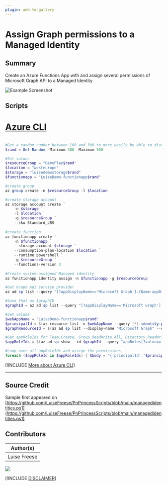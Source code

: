 ```yaml
---
plugin: add-to-gallery
---
```


# Assign Graph permissions to a Managed Identity

## Summary

Create an Azure Functions App with and assign several permissions of Microsoft Graph API to a Managed Identity

![Example Screenshot](assets/example.png)

## Scripts

# [Azure CLI](#tab/azure-cli)

```powershell
  
#Get a random number between 100 and 300 to more easily be able to distinguish between several trials
$rand = Get-Random -Minimum 300 -Maximum 500

#Set values
$resourceGroup = "DemoPlay$rand"
$location = "westeurope"
$storage = "luisedemostorage$rand"
$functionapp = "LuiseDemo-functionapp$rand"

#create group
az group create -n $resourceGroup -l $location

#create storage account
az storage account create `
    -n $storage `
    -l $location `
    -g $resourceGroup `
    --sku Standard_LRS
    
#create function
az functionapp create `
    -n $functionapp `
    --storage-account $storage `
    --consumption-plan-location $location `
    --runtime powershell `
    -g $resourceGroup `
    --functions-version 3
    
#Create system-assigned Managed identity    
az functionapp identity assign -n $functionapp -g $resourceGroup

#Get Graph Api service provider 
az ad sp list --query "[?appDisplayName=='Microsoft Graph'].{Name:appDisplayName, Id:appId}" --output table --all

#Save that as $graphID
$graphId = az ad sp list --query "[?appDisplayName=='Microsoft Graph'].appId | [0]" --all 

#Set values
$webAppName = "LuiseDemo-functionapp$rand"
$principalId = $(az resource list -n $webAppName --query [*].identity.principalId --out tsv)
$graphResourceId = $(az ad sp list --display-name "Microsoft Graph" --query [0].objectId --out tsv)

#Get appRoleIds for Team.Create, Group.ReadWrite.All, Directory.ReadWrite.All, Group.Create, Sites.Manage.All, Sites.ReadWrite.All
$appRoleIds = $(az ad sp show --id $graphId --query "appRoles[?value=='Team.Create'].id | [0]"), $(az ad sp show --id $graphId --query "appRoles[?value=='Group.ReadWrite.All'].id | [0]"), $(az ad sp show --id $graphId --query "appRoles[?value=='Directory.ReadWrite.All'].id | [0]"), $(az ad sp show --id $graphId --query "appRoles[?value=='Group.Create'].id | [0]"), $(az ad sp show --id $graphId --query "appRoles[?value=='Sites.Manage.All'].id | [0]"), $(az ad sp show --id $graphId --query "appRoles[?value=='Sites.ReadWrite.All'].id | [0]")

#Loop over all appRoleIds and assign the permissions
foreach ($appRoleId in $appRoleIds) { $body = "{'principalId':'$principalId','resourceId':'$graphResourceId','appRoleId':'$appRoleId'}"; az rest --method post --uri https://graph.microsoft.com/v1.0/servicePrincipals/$principalId/appRoleAssignments --body $body --headers Content-Type=application/json }

```
[!INCLUDE [More about Azure CLI](../../docfx/includes/MORE-AZURECLI.md)]
***

## Source Credit

Sample first appeared on  [https://github.com/LuiseFreese/PnPrincessScripts/blob/main/managedidentities.ps1](https://github.com/LuiseFreese/PnPrincessScripts/blob/main/managedidentities.ps1)

## Contributors

| Author(s) |
|-----------|
| Luise Freese |



<img src="https://m365-visitor-stats.azurewebsites.net/script-samples/scripts/graph-assign-permissions-managed-identity?labelText=Visitors" class="img-visitor" aria-hidden="true" />



[!INCLUDE [DISCLAIMER](../../docfx/includes/DISCLAIMER.md)]
